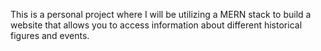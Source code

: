 This is a personal project where I will be utilizing a MERN stack to build a website that allows you to access information about different historical figures and events.